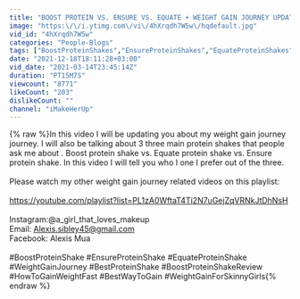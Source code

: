 ```yaml
---
title: "BOOST PROTEIN VS. ENSURE VS. EQUATE + WEIGHT GAIN JOURNEY UPDATE"
image: "https:\/\/i.ytimg.com\/vi\/4hXrqdh7W5w\/hqdefault.jpg"
vid_id: "4hXrqdh7W5w"
categories: "People-Blogs"
tags: ["BoostProteinShakes","EnsureProteinShakes","EquateProteinShakes"]
date: "2021-12-18T18:11:28+03:00"
vid_date: "2021-03-14T23:45:14Z"
duration: "PT15M7S"
viewcount: "8771"
likeCount: "203"
dislikeCount: ""
channel: "iMakeHerUp"
---
```

{% raw %}In this video I will be updating you about my weight gain journey journey. I will also be talking about 3 three main protein shakes that people ask me about . Boost protein shake vs. Equate protein shake vs. Ensure protein shake. In this video I will tell you who I one I prefer out of the three. <br /><br />Please watch my other weight gain journey related videos on this playlist: <br /><br /><a rel="nofollow" target="blank" href="https://youtube.com/playlist?list=PL1zA0WftaT4Ti2N7uGejZqVRNkJtDhNsH">https://youtube.com/playlist?list=PL1zA0WftaT4Ti2N7uGejZqVRNkJtDhNsH</a><br /><br />Instagram:@a_girl_that_loves_makeup<br />Email: Alexis.sibley45@gmail.com<br />Facebook: Alexis Mua<br /><br />#BoostProteinShake #EnsureProteinShake #EquateProteinShake #WeightGainJourney #BestProteinShake #BoostProteinShakeReview #HowToGainWeightFast #BestWayToGain #WeightGainForSkinnyGirls{% endraw %}
